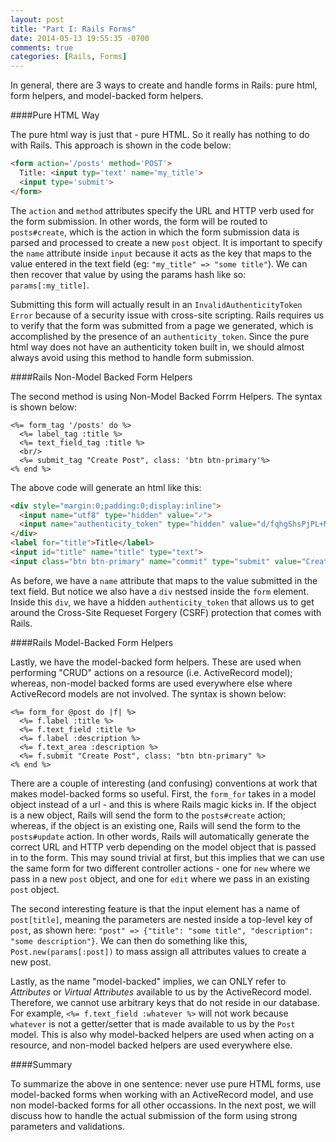 ```yaml
---
layout: post
title: "Part I: Rails Forms"
date: 2014-05-13 19:55:35 -0700
comments: true
categories: [Rails, Forms]
---
```


In general, there are 3 ways to create and handle forms in Rails: pure html, form helpers, and model-backed form helpers. 

####Pure HTML Way

The pure html way is just that - pure HTML. So it really has nothing to do with Rails. This approach is shown in the code below:

```html Ex 1: Form Using Pure HTML
<form action='/posts' method='POST'>
  Title: <input typ='text' name='my_title'>
  <input type='submit'>
</form>
```

The `action` and `method` attributes specify the URL and HTTP verb used for the form submission. In other words, the form will be routed to `posts#create`, which is the action in which the form submission data is parsed and processed to create a new `post` object. It is important to specify the `name` attribute inside `input` because it acts as the key that maps to the value entered in the text field (eg: `"my_title" => "some title"`). We can then recover that value by using the params hash like so: `params[:my_title]`. 

Submitting this form will actually result in an `InvalidAuthenticityToken Error` because of a security issue with cross-site scripting. Rails requires us to verify that the form was submitted from a page we generated, which is accomplished by the presence of an `authenticity_token`. Since the pure html way does not have an authenticity token built in, we should almost always avoid using this method to handle form submission. 

####Rails Non-Model Backed Form Helpers

The second method is using Non-Model Backed Forrm Helpers. The syntax is shown below:

```erb Ex 2: Form Using Non-Model Backed Form Helpers
<%= form_tag '/posts' do %>
  <%= label_tag :title %>
  <%= text_field_tag :title %>
  <br/>
  <%= submit_tag "Create Post", class: 'btn btn-primary'%>
<% end %>  
```

The above code will generate an html like this:

```html Ex 3: HTML Generated Using Rails Form Helperes
<div style="margin:0;padding:0;display:inline">
  <input name="utf8" type="hidden" value="✓">
  <input name="authenticity_token" type="hidden" value="d/fqhgShsPjPL+Mxslr6fwj4rCbLVMkndsJ1M3DJPiY=">
</div>
<label for="title">Title</label>
<input id="title" name="title" type="text">
<input class="btn btn-primary" name="commit" type="submit" value="Create Post">
```

As before, we have a `name` attribute that maps to the value submitted in the text field. But notice we also have a `div` nestsed inside the `form` element. Inside this `div`, we have a hidden `authenticity_token` that allows us to get around the Cross-Site Requeset Forgery (CSRF) protection that comes with Rails. 

####Rails Model-Backed Form Helpers

Lastly, we have the model-backed form helpers. These are used when performing "CRUD" actions on a resource (i.e. ActiveRecord model); whereas, non-model backed forms are used everywhere else where ActiveRecord models are not involved. The syntax is shown below:

```erb Ex 4: Form Using Model-Backed Form Helpers
<%= form_for @post do |f| %>
  <%= f.label :title %>
  <%= f.text_field :title %>
  <%= f.label :description %>
  <%= f.text_area :description %>
  <%= f.submit "Create Post", class: "btn btn-primary" %>
<% end %>
```

There are a couple of interesting (and confusing) conventions at work that makes model-backed forms so useful. First, the `form_for` takes in a model object instead of a url - and this is where Rails magic kicks in. If the object is a new object, Rails will send the form to the `posts#create` action; whereas, if the object is an existing one, Rails will send the form to the `posts#update` action. In other words, Rails will automatically generate the correct URL and HTTP verb depending on the model object that is passed in to the form. This may sound trivial at first, but this implies that we can use the same form for two different controller actions - one for `new` where we pass in a new `post` object, and one for `edit` where we pass in an existing `post` object. 

The second interesting feature is that the input element has a name of `post[title]`, meaning the parameters are nested inside a top-level key of `post`, as shown here: `"post" => {"title": "some title", "description": "some description"}`. We can then do something like this, `Post.new(params[:post])` to mass assign all attributes values to create a new post. 

Lastly, as the name "model-backed" implies, we can ONLY refer to *Attributes* or *Virtual Attributes* available to us by the ActiveRecord model. Therefore, we cannot use arbitrary keys that do not reside in our database. For example, `<%= f.text_field :whatever %>` will not work because `whatever` is not a getter/setter that is made available to us by the `Post` model. This is also why model-backed helpers are used when acting on a resource, and non-model backed helpers are used everywhere else.     

####Summary

To summarize the above in one sentence: never use pure HTML forms, use model-backed forms when working with an ActiveRecord model, and use non model-backed forms for all other occassions. In the next post, we will discuss how to handle the actual submission of the form using strong parameters and validations. 







